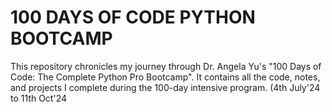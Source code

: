 # 100 DAYS OF CODE PYTHON BOOTCAMP
This repository chronicles my journey through Dr. Angela Yu's "100 Days of Code: The Complete Python Pro Bootcamp". It contains all the code, notes, and projects I complete during the 100-day intensive program. (4th July'24 to 11th Oct'24


